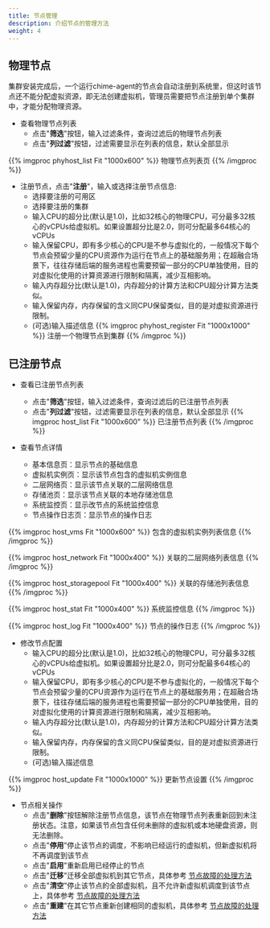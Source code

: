 ```yaml
---
title: 节点管理
description: 介绍节点的管理方法
weight: 4
---
```


## 物理节点

集群安装完成后，一个运行chime-agent的节点会自动注册到系统里，但这时该节点还不能分配虚拟资源，即无法创建虚拟机，管理员需要把节点注册到单个集群中，才能分配物理资源。

* 查看物理节点列表
  * 点击"**筛选**"按钮，输入过滤条件，查询过滤后的物理节点列表
  * 点击"**列过滤**"按钮，过滤需要显示在列表的信息，默认全部显示

{{% imgproc phyhost_list Fit "1000x600" %}}
物理节点列表页
{{% /imgproc %}}

* 注册节点，点击"**注册**"，输入或选择注册节点信息:
  * 选择要注册的可用区
  * 选择要注册的集群
  * 输入CPU的超分比(默认是1.0)，比如32核心的物理CPU，可分最多32核心的vCPUs给虚拟机。如果设置超分比是2.0，则可分配最多64核心的vCPUs
  * 输入保留CPU，即有多少核心的CPU是不参与虚拟化的，一般情况下每个节点会预留少量的CPU资源作为运行在节点上的基础服务用；在超融合场景下，往往存储后端的服务进程也需要预留一部分的CPU单独使用，目的对虚拟化使用的计算资源进行限制和隔离，减少互相影响。
  * 输入内存超分比(默认是1.0)，内存超分的计算方法和CPU超分计算方法类似。
  * 输入保留内存，内存保留的含义同CPU保留类似，目的是对虚拟资源进行限制。
  * (可选)输入描述信息
{{% imgproc phyhost_register Fit "1000x1000" %}}
注册一个物理节点到集群
{{% /imgproc %}}

## 已注册节点

* 查看已注册节点列表
  * 点击"**筛选**"按钮，输入过滤条件，查询过滤后的已注册节点列表
  * 点击"**列过滤**"按钮，过滤需要显示在列表的信息，默认全部显示
{{% imgproc host_list Fit "1000x600" %}}
已注册节点列表
{{% /imgproc %}}

* 查看节点详情
  * 基本信息页：显示节点的基础信息 
  * 虚拟机实例页：显示该节点包含的虚拟机实例信息
  * 二层网络页：显示该节点关联的二层网络信息
  * 存储池页：显示该节点关联的本地存储池信息
  * 系统监控页：显示改节点的系统监控信息
  * 节点操作日志页：显示节点的操作日志

{{% imgproc host_vms Fit "1000x600" %}}
包含的虚拟机实例列表信息
{{% /imgproc %}}

{{% imgproc host_network Fit "1000x400" %}}
关联的二层网络列表信息
{{% /imgproc %}}

{{% imgproc host_storagepool Fit "1000x400" %}}
关联的存储池列表信息
{{% /imgproc %}}

{{% imgproc host_stat Fit "1000x400" %}}
系统监控信息
{{% /imgproc %}}

{{% imgproc host_log Fit "1000x400" %}}
节点的操作日志
{{% /imgproc %}}

* 修改节点配置
  * 输入CPU的超分比(默认是1.0)，比如32核心的物理CPU，可分最多32核心的vCPUs给虚拟机。如果设置超分比是2.0，则可分配最多64核心的vCPUs
  * 输入保留CPU，即有多少核心的CPU是不参与虚拟化的，一般情况下每个节点会预留少量的CPU资源作为运行在节点上的基础服务用；在超融合场景下，往往存储后端的服务进程也需要预留一部分的CPU单独使用，目的对虚拟化使用的计算资源进行限制和隔离，减少互相影响。
  * 输入内存超分比(默认是1.0)，内存超分的计算方法和CPU超分计算方法类似。
  * 输入保留内存，内存保留的含义同CPU保留类似，目的是对虚拟资源进行限制。
  * (可选)输入描述信息

{{% imgproc host_update Fit "1000x1000" %}}
更新节点设置
{{% /imgproc %}}

* 节点相关操作
  * 点击"**删除**"按钮解除注册节点信息，该节点在物理节点列表重新回到未注册状态。注意，如果该节点包含任何未删除的虚拟机或本地硬盘资源，则无法删除。
  * 点击"**停用**"停止该节点的调度，不影响已经运行的虚拟机，但新虚拟机将不再调度到该节点
  * 点击"**启用**"重新启用已经停止的节点
  * 点击"**迁移**"迁移全部虚拟机到其它节点，具体参考 [节点故障的处理方法](/docs/usage/failure)
  * 点击"**清空**"停止该节点的全部虚拟机，且不允许新虚拟机调度到该节点上，具体参考 [节点故障的处理方法](/docs/usage/failure)
  * 点击"**重建**"在其它节点重新创建相同的虚拟机，具体参考 [节点故障的处理方法](/docs/usage/failure)
